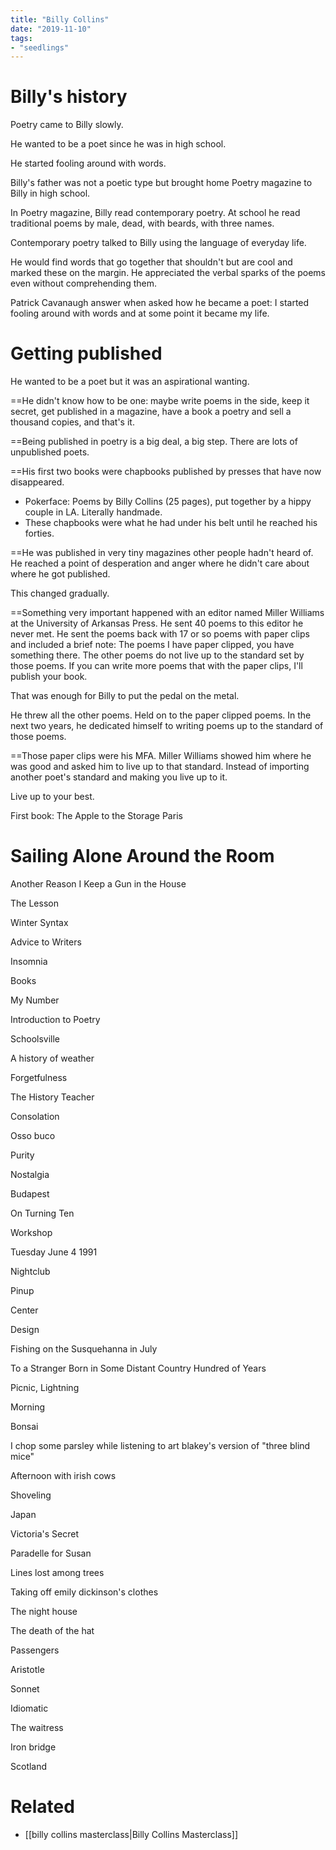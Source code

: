 ```yaml
---
title: "Billy Collins"
date: "2019-11-10"
tags:
- "seedlings"
---
```

# Billy's history

Poetry came to Billy slowly.

He wanted to be a poet since he was in high school.

He started fooling around with words.

Billy's father was not a poetic type but brought home Poetry magazine to Billy in high school.

In Poetry magazine, Billy read contemporary poetry. At school he read traditional poems by male, dead, with beards, with three names.

Contemporary poetry talked to Billy using the language of everyday life.

He would find words that go together that shouldn't but are cool and marked these on the margin. He appreciated the verbal sparks of the poems even without comprehending them.

Patrick Cavanaugh answer when asked how he became a poet: I started fooling around with words and at some point it became my life.

# Getting published

He wanted to be a poet but it was an aspirational wanting.

==He didn't know how to be one: maybe write poems in the side, keep it secret, get published in a magazine, have a book a poetry and sell a thousand copies, and that's it.

==Being published in poetry is a big deal, a big step. There are lots of unpublished poets.

==His first two books were chapbooks published by presses that have now disappeared.
- Pokerface: Poems by Billy Collins (25 pages), put together by a hippy couple in LA. Literally handmade.
- These chapbooks were what he had under his belt until he reached his forties.

==He was published in very tiny magazines other people hadn't heard of. He reached a point of desperation and anger where he didn't care about where he got published.

This changed gradually.

==Something very important happened with an editor named Miller Williams at the University of Arkansas Press. He sent 40 poems to this editor he never met. He sent the poems back with 17 or so poems with paper clips and included a brief note: The poems I have paper clipped, you have something there. The other poems do not live up to the standard set by those poems. If you can write more poems that with the paper clips, I'll publish your book.

That was enough for Billy to put the pedal on the metal.

He threw all the other poems. Held on to the paper clipped poems. In the next two years, he dedicated himself to writing poems up to the standard of those poems.

==Those paper clips were his MFA. Miller Williams showed him where he was good and asked him to live up to that standard. Instead of importing another poet's standard and making you live up to it.

Live up to your best.

First book: The Apple to the Storage Paris

# Sailing Alone Around the Room

Another Reason I Keep a Gun in the House

The Lesson

Winter Syntax

Advice to Writers

Insomnia

Books

My Number

Introduction to Poetry

Schoolsville

A history of weather

Forgetfulness

The History Teacher

Consolation

Osso buco

Purity

Nostalgia

Budapest

On Turning Ten

Workshop

Tuesday June 4 1991

Nightclub

Pinup

Center

Design

Fishing on the Susquehanna in July

To a Stranger Born in Some Distant Country Hundred of Years

Picnic, Lightning

Morning

Bonsai

I chop some parsley while listening to art blakey's version of "three blind mice"

Afternoon with irish cows

Shoveling

Japan

Victoria's Secret

Paradelle for Susan

Lines lost among trees

Taking off emily dickinson's clothes

The night house

The death of the hat

Passengers

Aristotle

Sonnet

Idiomatic

The waitress

Iron bridge

Scotland

# Related

- [[billy collins masterclass|Billy Collins Masterclass]]